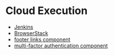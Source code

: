 # Cloud Execution

- [Jenkins](1a.md)
- [BrowserStack](1b.md)
- [footer links component](1c.md)
- [multi-factor authentication component](1d.md)
